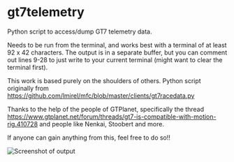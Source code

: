 # gt7telemetry
Python script to access/dump GT7 telemetry data.

Needs to be run from the terminal, and works best with a terminal of at least 92 x 42 characters. The output is in a separate buffer, but you can comment out lines 9-28 to just write to your current terminal (might want to clear the terminal first).

This work is based purely on the shoulders of others. Python script originally from https://github.com/lmirel/mfc/blob/master/clients/gt7racedata.py

Thanks to the help of the people of GTPlanet, specifically the thread https://www.gtplanet.net/forum/threads/gt7-is-compatible-with-motion-rig.410728 and people like Nenkai, Stoobert and more.

If anyone can gain anything from this, feel free to do so!!

![Screenshot of output](https://user-images.githubusercontent.com/3602224/181832176-ffc263f7-160c-46a3-bbde-a3a290dd4dab.png)
